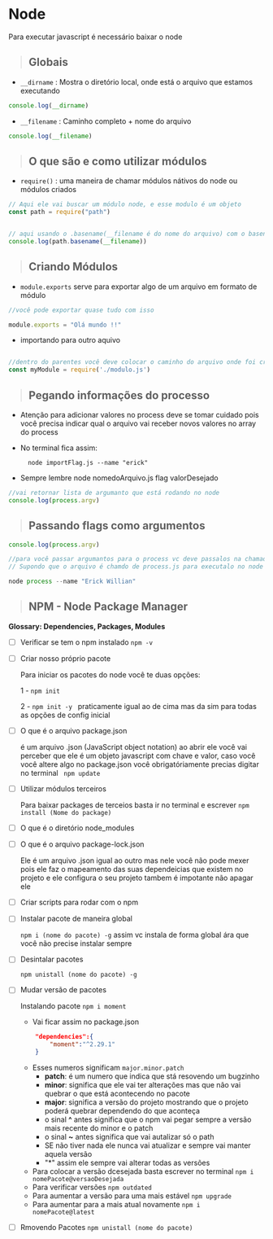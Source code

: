 # Node
Para executar javascript é necessário baixar o node

 > ## Globais

- `__dirname` : Mostra o diretório local, onde está o arquivo que estamos executando

```js
console.log(__dirname)
```

- `__filename` : Caminho completo + nome do arquivo

```js
console.log(__filename)
```

> ## O que são e como utilizar módulos

- `require()` : uma maneira de chamar módulos nátivos do node ou módulos criados
```js
// Aqui ele vai buscar um módulo node, e esse modulo é um objeto
const path = require("path")


// aqui usando o .basename(__filename é do nome do arquivo) com o basename ele vai retornar somente o nome do aquivo
console.log(path.basename(__filename))
```

> ## Criando Módulos
- `module.exports` serve para exportar algo de um arquivo em formato de módulo
```js
//você pode exportar quase tudo com isso

module.exports = "Olá mundo !!"

```
- importando para outro aquivo

```js

//dentro do parentes você deve colocar o caminho do arquivo onde foi criado o modulo
const myModule = require('./modulo.js')

```

> ## Pegando informações do processo 
- Atenção para adicionar valores no process deve se tomar cuidado pois você precisa indicar qual o arquivo vai receber novos valores no array do process

- No terminal fica assim:

        node importFlag.js --name "erick"

- Sempre lembre node nomedoArquivo.js  flag  valorDesejado
```js
//vai retornar lista de argumanto que está rodando no node
console.log(process.argv)
```

> ## Passando flags como argumentos

```js
console.log(process.argv)

//para você passar argumantos para o process vc deve passalos na chamada no node
// Supondo que o arquivo é chamdo de process.js para executalo no node fica assim

node process --name "Erick Willian"
```

> ## NPM - Node Package Manager

__Glossary: Dependencies, Packages, Modules__

- [ ] Verificar se tem o npm instalado `npm -v`
- [ ] Criar nosso próprio pacote

    Para iniciar os pacotes do node você te duas opções:

    1 - `npm init`

    2 - `npm init -y ` praticamente igual ao de cima mas da sim para todas as opções de config inicial

- [ ] O que é o arquivo package.json

    é um arquivo .json (JavaScript object notation) ao abrir ele você vai perceber que ele é um objeto javascript com chave e valor,     caso você você altere algo no package.json você obrigatóriamente precias digitar no terminal ` npm update`

- [ ] Utilizar módulos terceiros 

    Para baixar packages de terceios basta ir no terminal e escrever `npm install (Nome do package)` 

- [ ] O que é o diretório node_modules


- [ ] O que é o arquivo package-lock.json

    Ele é um arquivo .json igual ao outro mas nele você não pode mexer pois ele faz o mapeamento das suas dependeicias que existem no projeto e ele configura o seu projeto tambem é impotante não apagar ele

- [ ] Criar scripts para rodar com o npm


- [ ] Instalar pacote de maneira global

    `npm i (nome do pacote) -g` assim vc instala de forma global ára que você não precise instalar sempre

- [ ] Desintalar pacotes

    `npm unistall (nome do pacote) -g`
- [ ] Mudar versão de pacotes 

    Instalando pacote `npm i moment`

    - Vai ficar assim no package.json
    ```json
        "dependencies":{
            "moment":"^2.29.1"
        }
    ```
    - Esses numeros significam `major.minor.patch`
        - **patch**: é um numero que indica que stá resovendo um bugzinho
        - **minor**: significa que ele vai ter alterações mas que não vai quebrar o que está acontecendo no pacote
        - **major**:  significa a versão do projeto mostrando que o projeto poderá quebrar dependendo do que aconteça
        - o sinal **^** antes significa que o npm vai pegar sempre a versão mais recente do minor e o patch
        - o sinal **~** antes significa que vai autalizar só o path
        - SE não tiver nada ele nunca vai atualizar e sempre vai manter aquela versão
        - "*" assim ele sempre vai alterar todas as versões
    - Para colocar a versão dcesejada basta escrever no terminal `npm i nomePacote@versaoDesejada` 
    - Para verificar versões `npm outdated`
    - Para aumentar a versão para uma mais estável `npm upgrade` 
    - Para aumentar para a mais atual novamente `npm i nomePacote@latest` 

- [ ] Rmovendo Pacotes `npm unistall (nome do pacote)`